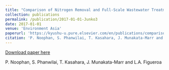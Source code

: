 ```yaml
---
title: "Comparison of Nitrogen Removal and Full-Scale Wastewater Treatment Plant Characteristics in Thailand and Japan"
collection: publications
permalink: /publication/2017-01-01-Junko3
date: 2017-01-01
venue: 'Environment Asia'
paperurl: 'https://kyushu-u.pure.elsevier.com/en/publications/comparison-of-nitrogen-removal-and-full-scale-wastewater-treatmen'
citation: 'P. Noophan, S. Phanwilai, T. Kasahara, J. Munakata-Marr and L.A. Figueroa'
---
```


<a href='https://kyushu-u.pure.elsevier.com/en/publications/comparison-of-nitrogen-removal-and-full-scale-wastewater-treatmen'>Download paper here</a>

 P. Noophan, S. Phanwilai, T. Kasahara, J. Munakata-Marr and L.A. Figueroa
